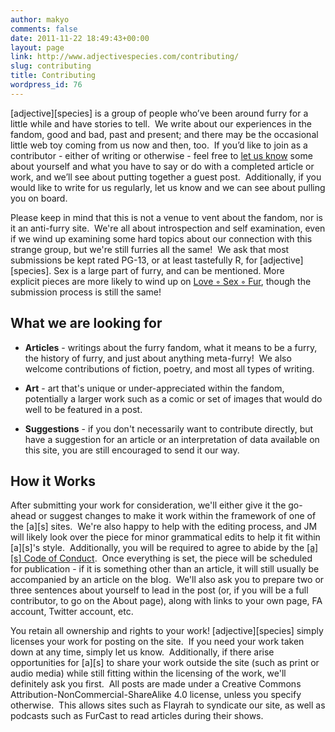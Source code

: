 ```yaml
---
author: makyo
comments: false
date: 2011-11-22 18:49:43+00:00
layout: page
link: http://www.adjectivespecies.com/contributing/
slug: contributing
title: Contributing
wordpress_id: 76
---
```


[adjective][species] is a group of people who’ve been around furry for a little while and have stories to tell.  We write about our experiences in the fandom, good and bad, past and present; and there may be the occasional little web toy coming from us now and then, too.  If you’d like to join as a contributor - either of writing or otherwise - feel free to [let us know](mailto:submit@adjectivespecies.com) some about yourself and what you have to say or do with a completed article or work, and we’ll see about putting together a guest post.  Additionally, if you would like to write for us regularly, let us know and we can see about pulling you on board.

Please keep in mind that this is not a venue to vent about the fandom, nor is it an anti-furry site.  We're all about introspection and self examination, even if we wind up examining some hard topics about our connection with this strange group, but we're still furries all the same!  We ask that most submissions be kept rated PG-13, or at least tastefully R, for [adjective][species]. Sex is a large part of furry, and can be mentioned. More explicit pieces are more likely to wind up on [Love ◦ Sex ◦ Fur](http://lovesexfur.com), though the submission process is still the same!


## What we are looking for





	
  * **Articles** - writings about the furry fandom, what it means to be a furry, the history of furry, and just about anything meta-furry!  We also welcome contributions of fiction, poetry, and most all types of writing.

	
  * **Art** - art that's unique or under-appreciated within the fandom, potentially a larger work such as a comic or set of images that would do well to be featured in a post.

	
  * **Suggestions** - if you don't necessarily want to contribute directly, but have a suggestion for an article or an interpretation of data available on this site, you are still encouraged to send it our way.




## How it Works


After submitting your work for consideration, we'll either give it the go-ahead or suggest changes to make it work within the framework of one of the [a][s] sites.  We're also happy to help with the editing process, and JM will likely look over the piece for minor grammatical edits to help it fit within [a][s]'s style.  Additionally, you will be required to agree to abide by the [[a][s] Code of Conduct](http://www.adjectivespecies.com/code-of-conduct/).  Once everything is set, the piece will be scheduled for publication - if it is something other than an article, it will still usually be accompanied by an article on the blog.  We'll also ask you to prepare two or three sentences about yourself to lead in the post (or, if you will be a full contributor, to go on the About page), along with links to your own page, FA account, Twitter account, etc.

You retain all ownership and rights to your work! [adjective][species] simply licenses your work for posting on the site.  If you need your work taken down at any time, simply let us know.  Additionally, if there arise opportunities for [a][s] to share your work outside the site (such as print or audio media) while still fitting within the licensing of the work, we'll definitely ask you first.  All posts are made under a Creative Commons Attribution-NonCommercial-ShareAlike 4.0 license, unless you specify otherwise.  This allows sites such as Flayrah to syndicate our site, as well as podcasts such as FurCast to read articles during their shows.
